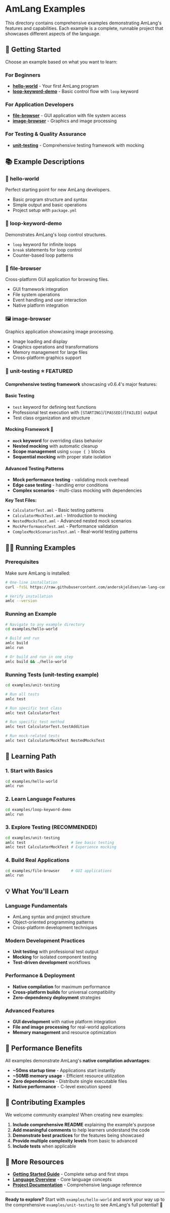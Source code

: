 # AmLang Examples

This directory contains comprehensive examples demonstrating AmLang's features and capabilities. Each example is a complete, runnable project that showcases different aspects of the language.

## 🚀 Getting Started

Choose an example based on what you want to learn:

### For Beginners
- **[hello-world](hello-world/)** - Your first AmLang program
- **[loop-keyword-demo](loop-keyword-demo/)** - Basic control flow with `loop` keyword

### For Application Developers  
- **[file-browser](file-browser/)** - GUI application with file system access
- **[image-browser](image-browser/)** - Graphics and image processing

### For Testing & Quality Assurance
- **[unit-testing](unit-testing/)** - Comprehensive testing framework with mocking

## 📚 Example Descriptions

### 🌟 **hello-world**
Perfect starting point for new AmLang developers.
- Basic program structure and syntax
- Simple output and basic operations
- Project setup with `package.yml`

### 🔄 **loop-keyword-demo** 
Demonstrates AmLang's loop control structures.
- `loop` keyword for infinite loops
- `break` statements for loop control
- Counter-based loop patterns

### 📁 **file-browser**
Cross-platform GUI application for browsing files.
- GUI framework integration
- File system operations
- Event handling and user interaction
- Native platform integration

### 🖼️ **image-browser**
Graphics application showcasing image processing.
- Image loading and display
- Graphics operations and transformations
- Memory management for large files
- Cross-platform graphics support

### 🧪 **unit-testing** ⭐ **FEATURED**
**Comprehensive testing framework** showcasing v0.6.4's major features:

#### **Basic Testing**
- `test` keyword for defining test functions
- Professional test execution with `[STARTING]`/`[PASSED]`/`[FAILED]` output
- Test class organization and structure

#### **Mocking Framework** 🎯
- **`mock` keyword** for overriding class behavior
- **Nested mocking** with automatic cleanup
- **Scope management** using `scope { }` blocks
- **Sequential mocking** with proper state isolation

#### **Advanced Testing Patterns**
- **Mock performance testing** - validating mock overhead
- **Edge case testing** - handling error conditions
- **Complex scenarios** - multi-class mocking with dependencies

**Key Test Files:**
- `CalculatorTest.aml` - Basic testing patterns
- `CalculatorMockTest.aml` - Introduction to mocking
- `NestedMocksTest.aml` - Advanced nested mock scenarios
- `MockPerformanceTest.aml` - Performance validation
- `ComplexMockScenariosTest.aml` - Real-world testing patterns

## 🏃‍♂️ Running Examples

### Prerequisites
Make sure AmLang is installed:
```bash
# One-line installation
curl -fsSL https://raw.githubusercontent.com/anderskjeldsen/am-lang-compiler/master/scripts/install-amlc.sh | bash

# Verify installation
amlc --version
```

### Running an Example
```bash
# Navigate to any example directory
cd examples/hello-world

# Build and run
amlc build
amlc run

# Or build and run in one step
amlc build && ./hello-world
```

### Running Tests (unit-testing example)
```bash
cd examples/unit-testing

# Run all tests
amlc test

# Run specific test class
amlc test CalculatorTest

# Run specific test method
amlc test CalculatorTest.testAddition

# Run mock-related tests
amlc test CalculatorMockTest NestedMocksTest
```

## 🎯 Learning Path

### 1. **Start with Basics**
```bash
cd examples/hello-world
amlc run
```

### 2. **Learn Language Features**
```bash
cd examples/loop-keyword-demo  
amlc run
```

### 3. **Explore Testing (RECOMMENDED)**
```bash
cd examples/unit-testing
amlc test                    # See basic testing
amlc test CalculatorMockTest # Experience mocking
```

### 4. **Build Real Applications**
```bash
cd examples/file-browser     # GUI applications
amlc run
```

## 💡 What You'll Learn

### **Language Fundamentals**
- AmLang syntax and project structure
- Object-oriented programming patterns
- Cross-platform development techniques

### **Modern Development Practices**
- **Unit testing** with professional test output
- **Mocking** for isolated component testing  
- **Test-driven development** workflows

### **Performance & Deployment**
- **Native compilation** for maximum performance
- **Cross-platform builds** for universal compatibility
- **Zero-dependency deployment** strategies

### **Advanced Features**
- **GUI development** with native platform integration
- **File and image processing** for real-world applications
- **Memory management** and resource optimization

## 🚀 Performance Benefits

All examples demonstrate AmLang's **native compilation advantages**:

- **~50ms startup time** - Applications start instantly
- **~50MB memory usage** - Efficient resource utilization  
- **Zero dependencies** - Distribute single executable files
- **Native performance** - C-level execution speed

## 🤝 Contributing Examples

We welcome community examples! When creating new examples:

1. **Include comprehensive README** explaining the example's purpose
2. **Add meaningful comments** to help learners understand the code
3. **Demonstrate best practices** for the features being showcased
4. **Provide multiple complexity levels** from basic to advanced
5. **Include tests** when applicable

## 📖 More Resources

- **[Getting Started Guide](../docs/18-getting-started.md)** - Complete setup and first steps
- **[Language Overview](../docs/01-language-overview.md)** - Core language concepts
- **[Project Documentation](../docs/)** - Comprehensive language reference

---

**Ready to explore?** Start with `examples/hello-world` and work your way up to the comprehensive `examples/unit-testing` to see AmLang's full potential! 🎉
